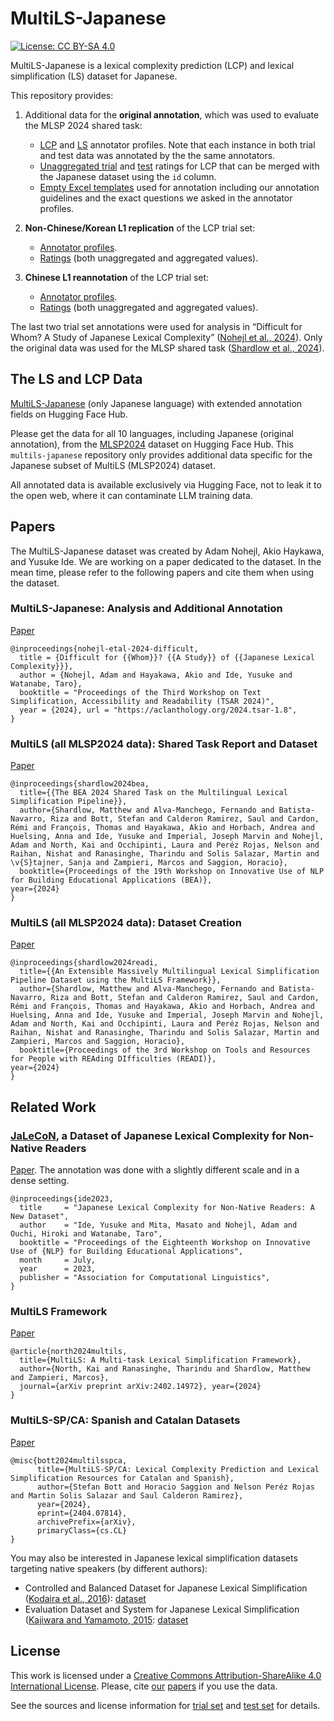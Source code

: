 # MultiLS-Japanese
[![License: CC BY-SA 4.0](https://img.shields.io/badge/License-CC_BY--SA_4.0-lightgrey.svg)](https://creativecommons.org/licenses/by-sa/4.0/)

MultiLS-Japanese is a lexical complexity prediction (LCP) and lexical simplification (LS) dataset for Japanese.

This repository provides:

1. Additional data for the **original annotation**, which was used to evaluate the MLSP 2024 shared task:
    - [LCP](annotator_profiles/lcp_profiles.tsv) and [LS](annotator_profiles/ls_profiles.tsv) annotator profiles. Note that each instance in both trial and test data was annotated by the the same annotators.
    - [Unaggregated trial](data/lcp_unaggregated_trial.tsv) and [test]((data/lcp_unaggregated_test.tsv)) ratings for LCP that can be merged with the Japanese dataset using the `id` column.
    - [Empty Excel templates](annotation_templates) used for annotation including our annotation guidelines and the exact questions we asked in the annotator profiles.

2. **Non-Chinese/Korean L1 replication** of the LCP trial set:
    - [Annotator profiles](annotator_profiles/replication_lcp_profiles.tsv).
    - [Ratings](data/replication_lcp_trial.tsv) (both unaggregated and aggregated values).

3. **Chinese L1 reannotation** of the LCP trial set:
    - [Annotator profiles](annotator_profiles/chinese_l1_lcp_profiles.tsv).
    - [Ratings](data/chinese_l1_lcp_trial.tsv) (both unaggregated and aggregated values).

The last two trial set annotations were used for analysis in “Difficult for Whom? A Study of Japanese Lexical Complexity” ([Nohejl et al., 2024](https://aclanthology.org/2024.tsar-1.8)). Only the original data was used for the MLSP shared task ([Shardlow et al., 2024](https://aclanthology.org/2024.bea-1.51)).

## The LS and LCP Data

[MultiLS-Japanese](https://huggingface.co/datasets/naist-nlp/multils-japanese) (only Japanese language) with extended annotation fields on Hugging Face Hub.

Please get the data for all 10 languages, including Japanese (original annotation), from the [MLSP2024](https://huggingface.co/datasets/MLSP2024/MLSP2024) dataset on Hugging Face Hub. This `multils-japanese` repository only provides additional data specific for the Japanese subset of MultiLS (MLSP2024) dataset.

All annotated data is available exclusively via Hugging Face, not to leak it to the open web, where it can contaminate LLM training data.

## Papers

The MultiLS-Japanese dataset was created by Adam Nohejl, Akio Haykawa, and Yusuke Ide. We are working on a paper dedicated to the dataset. In the mean time, please refer to the following papers and cite them when using the dataset.

### MultiLS-Japanese: Analysis and Additional Annotation 

[Paper](https://aclanthology.org/2024.tsar-1.8)
```
@inproceedings{nohejl-etal-2024-difficult,
  title = {Difficult for {{Whom}}? {{A Study}} of {{Japanese Lexical Complexity}}},
  author = {Nohejl, Adam and Hayakawa, Akio and Ide, Yusuke and Watanabe, Taro},
  booktitle = "Proceedings of the Third Workshop on Text Simplification, Accessibility and Readability (TSAR 2024)",
  year = {2024}, url = "https://aclanthology.org/2024.tsar-1.8",
}
```

### MultiLS (all MLSP2024 data): Shared Task Report and Dataset
[Paper](https://aclanthology.org/2024.bea-1.51)
```
@inproceedings{shardlow2024bea,
  title={{The BEA 2024 Shared Task on the Multilingual Lexical Simplification Pipeline}},
  author={Shardlow, Matthew and Alva-Manchego, Fernando and Batista-Navarro, Riza and Bott, Stefan and Calderon Ramirez, Saul and Cardon, Rémi and François, Thomas and Hayakawa, Akio and Horbach, Andrea and Huelsing, Anna and Ide, Yusuke and Imperial, Joseph Marvin and Nohejl, Adam and North, Kai and Occhipinti, Laura and Peréz Rojas, Nelson and Raihan, Nishat and Ranasinghe, Tharindu and Solis Salazar, Martin and \v{S}tajner, Sanja and Zampieri, Marcos and Saggion, Horacio},
  booktitle={Proceedings of the 19th Workshop on Innovative Use of NLP for Building Educational Applications (BEA)},
year={2024}
}
```

### MultiLS (all MLSP2024 data): Dataset Creation
[Paper](https://aclanthology.org/2024.readi-1.4)
```
@inproceedings{shardlow2024readi,
  title={{An Extensible Massively Multilingual Lexical Simplification Pipeline Dataset using the MultiLS Framework}},
  author={Shardlow, Matthew and Alva-Manchego, Fernando and Batista-Navarro, Riza and Bott, Stefan and Calderon Ramirez, Saul and Cardon, Rémi and François, Thomas and Hayakawa, Akio and Horbach, Andrea and Huelsing, Anna and Ide, Yusuke and Imperial, Joseph Marvin and Nohejl, Adam and North, Kai and Occhipinti, Laura and Peréz Rojas, Nelson and Raihan, Nishat and Ranasinghe, Tharindu and Solis Salazar, Martin and Zampieri, Marcos and Saggion, Horacio},
  booktitle={Proceedings of the 3rd Workshop on Tools and Resources for People with REAding DIfficulties (READI)},
year={2024}
}
```

## Related Work

### [JaLeCoN](https://github.com/naist-nlp/jalecon), a Dataset of Japanese Lexical Complexity for Non-Native Readers

[Paper](https://aclanthology.org/2023.bea-1.40). The annotation was done with a slightly different scale and in a dense setting.

```
@inproceedings{ide2023,
  title     = "Japanese Lexical Complexity for Non-Native Readers: A New Dataset",
  author    = "Ide, Yusuke and Mita, Masato and Nohejl, Adam and Ouchi, Hiroki and Watanabe, Taro",
  booktitle = "Proceedings of the Eighteenth Workshop on Innovative Use of {NLP} for Building Educational Applications",
  month     = July,
  year      = 2023,
  publisher = "Association for Computational Linguistics",
}
```

### MultiLS Framework

[Paper](https://arxiv.org/abs/2402.14972)

```
@article{north2024multils,
  title={MultiLS: A Multi-task Lexical Simplification Framework},
  author={North, Kai and Ranasinghe, Tharindu and Shardlow, Matthew and Zampieri, Marcos},
  journal={arXiv preprint arXiv:2402.14972}, year={2024}
}
```

### MultiLS-SP/CA: Spanish and Catalan Datasets

[Paper](https://arxiv.org/abs/2404.07814)

```
@misc{bott2024multilsspca,
      title={MultiLS-SP/CA: Lexical Complexity Prediction and Lexical Simplification Resources for Catalan and Spanish},
      author={Stefan Bott and Horacio Saggion and Nelson Peréz Rojas and Martin Solis Salazar and Saul Calderon Ramirez},
      year={2024},
      eprint={2404.07814},
      archivePrefix={arXiv},
      primaryClass={cs.CL}
}
```

You may also be interested in Japanese lexical simplification datasets targeting native speakers (by different authors):

- Controlled and Balanced Dataset for Japanese Lexical Simplification ([Kodaira et al., 2016](https://aclanthology.org/P16-3001)): [dataset](https://github.com/KodairaTomonori/EvaluationDataset)
- Evaluation Dataset and System for Japanese Lexical Simplification ([Kajiwara and Yamamoto, 2015](http://www.aclweb.org/anthology/P15-3006): [dataset](https://www.jnlp.org/GengoHouse/snow/e4)



## License

This work is licensed under a [Creative Commons Attribution-ShareAlike 4.0 International License][cc-by-sa]. Please, cite [our](https://aclanthology.org/2024.tsar-1.8) [papers](https://aclanthology.org/2024.bea-1.51) if you use the data.

See the sources and license information for [trial set](LICENSE_trial.md) and [test set](LICENSE_test.md) for details.

[cc-by-sa]: https://creativecommons.org/licenses/by-sa/4.0/

